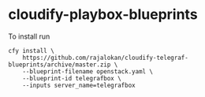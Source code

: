 # cloudify-playbox-blueprints

To install run
```
cfy install \
    https://github.com/rajalokan/cloudify-telegraf-blueprints/archive/master.zip \
    --blueprint-filename openstack.yaml \
    --blueprint-id telegrafbox \
    --inputs server_name=telegrafbox
```
